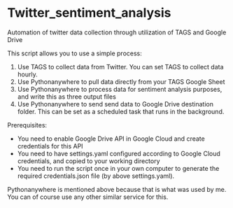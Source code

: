 # Twitter_sentiment_analysis
Automation of twitter data collection through utilization of TAGS and Google Drive

This script allows you to use a simple process:
1. Use TAGS to collect data from Twitter. You can set TAGS to collect data hourly.
2. Use Pythonanywhere to pull data directly from your TAGS Google Sheet
3. Use Pythonanywhere to process data for sentiment analysis purposes, and write this as three output files
4. Use Pythonanywhere to send send data to Google Drive destination folder. This can be set as a scheduled task that runs in the background.

Prerequisites:
- You need to enable Google Drive API in Google Cloud and create credentials for this API
- You need to have settings.yaml configured according to Google Cloud credentials, and copied to your working directory
- You need to run the script once in your own computer to generate the required credentials.json file (by above settings.yaml).

Pythonanywhere is mentioned above because that is what was used by me. You can of course use any other similar service for this.
